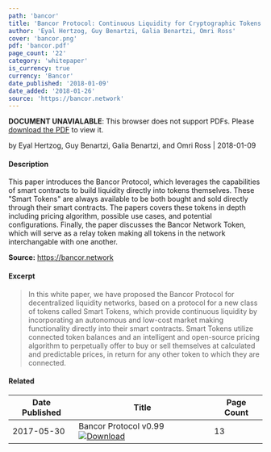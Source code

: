 ```yaml
---
path: 'bancor'
title: 'Bancor Protocol: Continuous Liquidity for Cryptographic Tokens through their Smart Contracts'
author: 'Eyal Hertzog, Guy Benartzi, Galia Benartzi, Omri Ross'
cover: 'bancor.png'
pdf: 'bancor.pdf'
page_count: '22'
category: 'whitepaper'
is_currency: true
currency: 'Bancor'
date_published: '2018-01-09'
date_added: '2018-01-26'
source: 'https://bancor.network'
---
```


<object class="pdf_embed" data="/pdf/bancor.pdf" type="application/pdf" width="100%" height="100%">
   <p><b>DOCUMENT UNAVIALABLE</b>: This browser does not support PDFs. Please <a href="/pdf/bancor.pdf">download the PDF</a> to view it.</p>
</object>

by Eyal Hertzog, Guy Benartzi, Galia Benartzi, and Omri Ross | 2018-01-09

#### Description
This paper introduces the Bancor Protocol, which leverages the capabilities of smart contracts to build liquidity directly into tokens themselves. These "Smart Tokens" are always available to be both bought and sold directly through their smart contracts. The papers covers these tokens in depth including pricing algorithm, possible use cases, and potential configurations. Finally, the paper discusses the Bancor Network Token, which will serve as a relay token making all tokens in the network interchangable with one another.

**Source:** https://bancor.network

#### Excerpt
> In this white paper, we have proposed the Bancor Protocol for decentralized liquidity networks, based on a protocol for a new class of tokens called Smart Tokens, which provide continuous liquidity by incorporating an autonomous and low-cost market making functionality directly into their smart contracts. Smart Tokens utilize connected token balances and an intelligent and open-source pricing algorithm to perpetually offer to buy or sell themselves at calculated and predictable prices, in return for any other token to which they are connected.

#### Related
Date Published | Title                                                                          | Page Count
---------------|--------------------------------------------------------------------------------|------------
2017-05-30     | Bancor Protocol v0.99 [![Download](/assets/download_cloud.svg)](/pdf/bancor_draft.pdf) | 13
